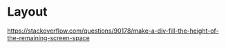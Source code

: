# Layout
https://stackoverflow.com/questions/90178/make-a-div-fill-the-height-of-the-remaining-screen-space